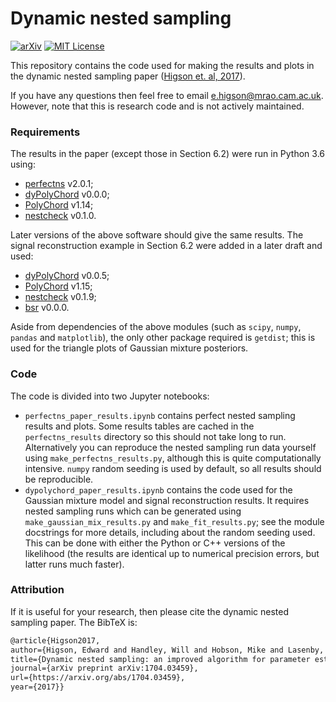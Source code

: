 # Dynamic nested sampling

[![arXiv](http://img.shields.io/badge/arXiv-1704.03459-B31B1B.svg)](https://arxiv.org/abs/1704.03459)
[![MIT License](https://img.shields.io/badge/license-MIT-blue.svg)](https://github.com/ejhigson/dns/blob/master/LICENSE)

This repository contains the code used for making the results and plots in the dynamic nested sampling paper ([Higson et. al, 2017](https://arxiv.org/abs/1704.03459)).

If you have any questions then feel free to email <e.higson@mrao.cam.ac.uk>. However, note that this is research code and is not actively maintained.

### Requirements

The results in the paper (except those in Section 6.2) were run in Python 3.6 using:

* [perfectns](https://github.com/ejhigson/perfectns) v2.0.1;
* [dyPolyChord](https://github.com/ejhigson/dyPolyChord) v0.0.0;
* [PolyChord](https://ccpforge.cse.rl.ac.uk/gf/project/polychord/) v1.14;
* [nestcheck](https://github.com/ejhigson/nestcheck) v0.1.0.

Later versions of the above software should give the same results. The signal reconstruction example in Section 6.2 were added in a later draft and used:

* [dyPolyChord](https://github.com/ejhigson/dyPolyChord) v0.0.5;
* [PolyChord](https://ccpforge.cse.rl.ac.uk/gf/project/polychord/) v1.15;
* [nestcheck](https://github.com/ejhigson/nestcheck) v0.1.9;
* [bsr](https://github.com/ejhigson/bsr) v0.0.0.

Aside from dependencies of the above modules (such as `scipy`, `numpy`, `pandas` and `matplotlib`), the only other package required is `getdist`; this is used for the triangle plots of Gaussian mixture posteriors.

### Code

The code is divided into two Jupyter notebooks:

* `perfectns_paper_results.ipynb` contains perfect nested sampling results and plots. Some results tables are cached in the `perfectns_results` directory so this should not take long to run. Alternatively you can reproduce the nested sampling run data yourself using `make_perfectns_results.py`, although this is quite computationally intensive. `numpy` random seeding is used by default, so all results should be reproducible.
* `dypolychord_paper_results.ipynb` contains the code used for the Gaussian mixture model and signal reconstruction results. It requires nested sampling runs which can be generated using `make_gaussian_mix_results.py` and `make_fit_results.py`; see the module docstrings for more details, including about the random seeding used. This can be done with either the Python or C++ versions of the likelihood (the results are identical up to numerical precision errors, but latter runs much faster).

### Attribution

If it is useful for your research, then please cite the dynamic nested sampling paper. The BibTeX is:

```latex
@article{Higson2017,
author={Higson, Edward and Handley, Will and Hobson, Mike and Lasenby, Anthony},
title={Dynamic nested sampling: an improved algorithm for parameter estimation and evidence calculation},
journal={arXiv preprint arXiv:1704.03459},
url={https://arxiv.org/abs/1704.03459},
year={2017}}
```
